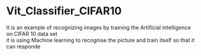 # Vit_Classifier_CIFAR10
It is an example of recognizing images by training the Artificial intelligence on CIFAR 10 data set<br>
it is using Machine learning to recognise the picture and train itself so that it can responde
